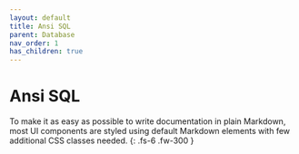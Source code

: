 ```yaml
---
layout: default
title: Ansi SQL
parent: Database
nav_order: 1
has_children: true
---
```


# Ansi SQL

To make it as easy as possible to write documentation in plain Markdown, most UI components are styled using default Markdown elements with few additional CSS classes needed.
{: .fs-6 .fw-300 }
